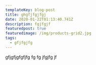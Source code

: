 ```yaml
---
templateKey: blog-post
title: ghgfjfgjfgj
date: 2020-01-22T01:13:40.741Z
description: fgjfgjf
featuredpost: true
featuredimage: /img/products-grid2.jpg
tags:
  - gfjfgjfg
---
```

gfjgfjgfgfjfg fg fg jfgjfg jf
